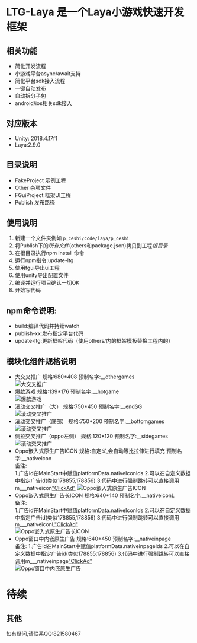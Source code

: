 # LTG-Laya 是一个Laya小游戏快速开发框架
## 相关功能
* 简化开发流程
* 小游戏平台async/await支持
* 简化平台sdk接入流程
* 一键自动发布
* 自动拆分子包
* android/ios相关sdk接入
## 对应版本
* Unity: 2018.4.17f1 
* Laya:2.9.0 

## 目录说明
* FakeProject 示例工程
* Other 杂项文件
* FGuiProject 框架UI工程
* Publish 发布路径

## 使用说明
1. 新建一个文件夹例如 `p_ceshi/code/laya/p_ceshi`
2. 将Publish下的*所有文件*(others和package.json)拷贝到工程*根目录*
3. 在根目录执行npm install 命令
4. 运行npm指令:update-ltg
5. 使用fgui导出ui工程
6. 使用unity导出配置文件
7. 编译并运行项目确认一切OK
8. 开始写代码

## npm命令说明:
* build:编译代码并持续watch
* publish-xx:发布指定平台代码
* update-ltg:更新框架代码（使用others/内的框架模板替换工程内的）

## 模块化组件规格说明
* 大交叉推广 
	规格:680*408
	预制名字:__othergames  
	![大交叉推广](/Doc/img/img_othergames.png)
* 爆款游戏
	规格:139*176
	预制名字:__hotgame  
	![爆款游戏](/Doc/img/img_hotgame.png)
* 滚动交叉推广（大）
	规格:750*450
	预制名字:__endSG  
	![滚动交叉推广](/Doc/img/img_endSG.png)
* 滚动交叉推广（底部）
	规格:750*200
	预制名字:__bottomgames  
	![滚动交叉推广](/Doc/img/img_bottomgames.png)
* 侧拉交叉推广（oppo左侧）
	规格:120*120
	预制名字:__sidegames  
	![滚动交叉推广](/Doc/img/sidegames.png)	
* Oppo嵌入式原生广告ICON
	规格:自定义,会自动等比拉伸进行填充
	预制名字:__nativeicon  
	备注:  
		1.广告id在MainStart中赋值platformData.nativeIconIds
		2.可以在自定义数据中指定广告id(类似178855,178856)
		3.代码中进行强制跳转可以直接调用m___nativeicon["ClickAd"]() 
	![Oppo嵌入式原生广告ICON](/Doc/img/img_nativeicon.png)  
* Oppo嵌入式原生广告长ICON
	规格:640*140
	预制名字:__nativeiconL  
	备注:  
		1.广告id在MainStart中赋值platformData.nativeIconIds
		2.可以在自定义数据中指定广告id(类似178855,178856)
		3.代码中进行强制跳转可以直接调用m___nativeiconL["ClickAd"]()  
	![Oppo嵌入式原生广告长ICON](/Doc/img/img_nativeiconL.png)  
* Oppo窗口中内嵌原生广告
	规格:640*450
	预制名字:__nativeinpage  
	备注: 
		1.广告id在MainStart中赋值platformData.nativeinpageIds
		2.可以在自定义数据中指定广告id(类似178855,178856)
		3.代码中进行强制跳转可以直接调用m___nativeinpage["ClickAd"]()  
	![Oppo窗口中内嵌原生广告](/Doc/img/img_nativeinpage.png) 	

# 待续

## 其他
如有疑问,请联系QQ:821580467


